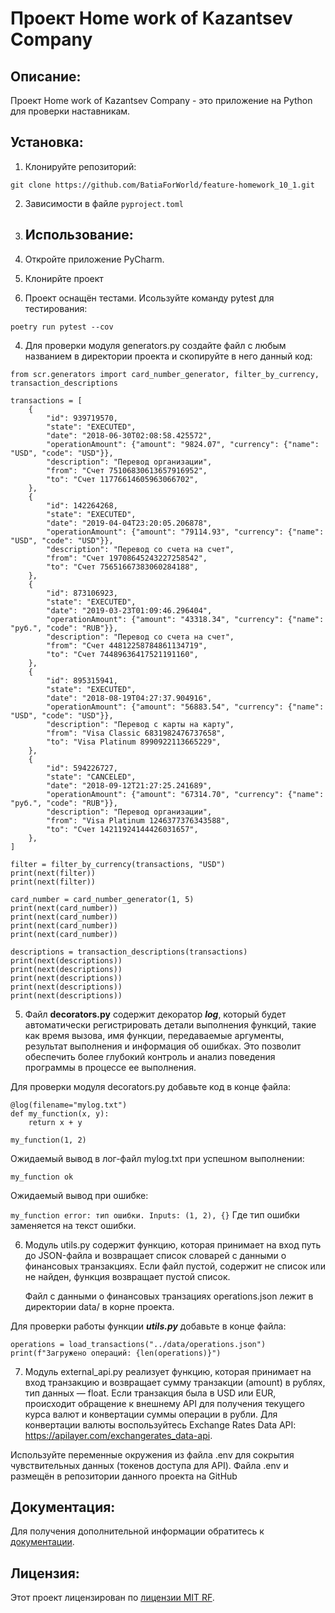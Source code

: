 # Проект Home work of Kazantsev Company

## Описание:

Проект Home work of Kazantsev Company - это приложение на Python для проверки наставникам.

## Установка:

1. Клонируйте репозиторий:

```
git clone https://github.com/BatiaForWorld/feature-homework_10_1.git
```

2. Зависимости в файле ```pyproject.toml```
3. ## Использование:

1. Откройте приложение PyCharm.
2. Клонирйте проект
3. Проект оснащён тестами. Исользуйте команду pytest для тестирования:

```
poetry run pytest --cov
```
4. Для проверки модуля generators.py создайте файл с любым названием
   в директории проекта и скопируйте в него данный код:

```
from scr.generators import card_number_generator, filter_by_currency, transaction_descriptions

transactions = [
    {
        "id": 939719570,
        "state": "EXECUTED",
        "date": "2018-06-30T02:08:58.425572",
        "operationAmount": {"amount": "9824.07", "currency": {"name": "USD", "code": "USD"}},
        "description": "Перевод организации",
        "from": "Счет 75106830613657916952",
        "to": "Счет 11776614605963066702",
    },
    {
        "id": 142264268,
        "state": "EXECUTED",
        "date": "2019-04-04T23:20:05.206878",
        "operationAmount": {"amount": "79114.93", "currency": {"name": "USD", "code": "USD"}},
        "description": "Перевод со счета на счет",
        "from": "Счет 19708645243227258542",
        "to": "Счет 75651667383060284188",
    },
    {
        "id": 873106923,
        "state": "EXECUTED",
        "date": "2019-03-23T01:09:46.296404",
        "operationAmount": {"amount": "43318.34", "currency": {"name": "руб.", "code": "RUB"}},
        "description": "Перевод со счета на счет",
        "from": "Счет 44812258784861134719",
        "to": "Счет 74489636417521191160",
    },
    {
        "id": 895315941,
        "state": "EXECUTED",
        "date": "2018-08-19T04:27:37.904916",
        "operationAmount": {"amount": "56883.54", "currency": {"name": "USD", "code": "USD"}},
        "description": "Перевод с карты на карту",
        "from": "Visa Classic 6831982476737658",
        "to": "Visa Platinum 8990922113665229",
    },
    {
        "id": 594226727,
        "state": "CANCELED",
        "date": "2018-09-12T21:27:25.241689",
        "operationAmount": {"amount": "67314.70", "currency": {"name": "руб.", "code": "RUB"}},
        "description": "Перевод организации",
        "from": "Visa Platinum 1246377376343588",
        "to": "Счет 14211924144426031657",
    },
]

filter = filter_by_currency(transactions, "USD")
print(next(filter))
print(next(filter))

card_number = card_number_generator(1, 5)
print(next(card_number))
print(next(card_number))
print(next(card_number))
print(next(card_number))

descriptions = transaction_descriptions(transactions)
print(next(descriptions))
print(next(descriptions))
print(next(descriptions))
print(next(descriptions))
print(next(descriptions))

```
5. Файл ****decorators.py**** содержит декоратор ***log***, 
который будет автоматически регистрировать детали выполнения функций,
такие как время вызова, имя функции, передаваемые аргументы, 
результат выполнения и информация об ошибках.
  Это позволит обеспечить более глубокий контроль 
и анализ поведения программы в процессе ее выполнения.

  Для проверки модуля decorators.py добавьте код в конце файла:

```
@log(filename="mylog.txt")
def my_function(x, y):
    return x + y

my_function(1, 2)

```
Ожидаемый вывод в лог-файл mylog.txt
при успешном выполнении:

```my_function ok```

Ожидаемый вывод при ошибке:

```my_function error: тип ошибки. Inputs: (1, 2), {}```
Где тип ошибки заменяется на текст ошибки.

6. Модуль utils.py содержит функцию, которая принимает на вход путь до JSON-файла
и возвращает список словарей с данными о финансовых транзакциях. 
Если файл пустой, содержит не список или не найден, функция возвращает пустой список. 

    Файл с данными о финансовых транзациях operations.json 
лежит в директории data/ в корне проекта.
  
Для проверки работы функции ***utils.py*** добавьте в конце файла:

```
operations = load_transactions("../data/operations.json")
print(f"Загружено операций: {len(operations)}")
```

7. Модуль external_api.py реализует функцию, 
которая принимает на вход транзакцию и возвращает сумму транзакции
 (amount) в рублях, тип данных — float. Если транзакция была в USD или EUR,
происходит обращение к внешнему API для получения текущего курса валют 
и конвертации суммы операции в рубли. 
Для конвертации валюты воспользуйтесь Exchange Rates Data API:
https://apilayer.com/exchangerates_data-api. 

Используйте переменные окружения из файла .env для сокрытия чувствительных
данных (токенов доступа для API). Файла .env и размещён в репозитории данного проекта
на GitHub

## Документация:

Для получения дополнительной информации обратитесь к [документации](README.md).

## Лицензия:

Этот проект лицензирован по [лицензии MIT RF](LICENSE).
